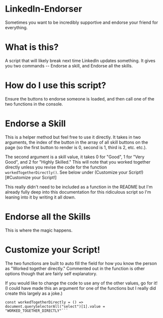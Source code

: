 # LinkedIn-Endorser
Sometimes you want to be incredibly supportive and endorse your friend for everything.

# What is this?
A script that will likely break next time LinkedIn updates something. It gives you two commands -- Endorse a skill, and Endorse all the skills.

# How do I use this script? 
Ensure the buttons to endorse someone is loaded, and then call one of the two functions in the console.

# Endorse a Skill

This is a helper method but feel free to use it directly. It takes in two arguments, the index of the button in the array of all skill buttons on the page (so the first button to render is 0, second is 1, third is 2, etc. etc.).

The second argument is a skill value, it takes 0 for "Good", 1 for "Very Good", and 2 for "Highly Skilled." This will note that you worked together directly unless you revise the code for the function `workedTogetherDirectly()`. See below under (Customize your Script!)[#Customize your Script!]

This really didn't need to be included as a function in the README but I'm already fully deep into this documentation for this ridiculous script so I'm leaning into it by writing it all down.

# Endorse all the Skills

This is where the magic happens. 


# Customize your Script!

The two functions are built to auto fill the field for how you know the person as "Worked together directly." Commented out in the function is other options though that are fairly self explanatory. 

If you would like to change the code to use any of the other values, go for it! (I could have made this an argument for one of the functions but I really did create this largely as a joke.)

```//Alternatively for each option: "WORKED_TOGETHER_DIRECTLY", "MANAGED_DIRECTLY", "REPORTED_DIRECTLY", "WORKED_TOGETHER_INDIRECTLY", "HEARD_ABOUT", "NONE"
const workedTogetherDirectly = () => document.querySelectorAll("select")[1].value = "WORKED_TOGETHER_DIRECTLY"```
